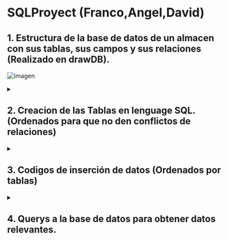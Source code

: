 

# SQLProyect (Franco,Angel,David)

<h2>1. Estructura de la base de datos de un almacen con sus tablas, sus campos y sus relaciones (Realizado en drawDB).</h2>

![imagen](https://github.com/user-attachments/assets/1f3d970d-4e19-4bd1-bb73-30c94c0e014d)

<details>
<summary><h2>2. Creacion de las Tablas en lenguage SQL. (Ordenados para que no den conflictos de relaciones)</h2></summary>


  ```sql
  
   -- Categories Table

   # Esta tabla no tiene relaciones.

   CREATE TABLE Categories (
       category_id INT PRIMARY KEY AUTO_INCREMENT,
       name VARCHAR(50) NOT NULL,z
       description TEXT
   );


   -- Suppliers Table

  # Esta tabla no tiene relaciones.

   CREATE TABLE Suppliers (
       supplier_id INT PRIMARY KEY AUTO_INCREMENT,
       name VARCHAR(100) NOT NULL,
       contact_person VARCHAR(100),
       phone VARCHAR(20),
       email VARCHAR(100),
       address TEXT
   );

 --  Products Table

 # Esta tabla tiene dos relaciones.
 # Productos con categorias. Relacion uno a muchos, porque un producto solo puede tener una categoria
 # y una categoria puede tener muchos productos
 # Productos con Suppliers. Relacion uno a muchos, porque un producto solo puede tener un Supplier
 # y un Supplier puede tener muchos productos

 CREATE TABLE Products (
       product_id INT PRIMARY KEY AUTO_INCREMENT,
       name VARCHAR(100) NOT NULL,
       description TEXT,
       category_id INT,
       supplier_id INT,
       unit_price DECIMAL(10, 2) NOT NULL,
       FOREIGN KEY (category_id) REFERENCES Categories(category_id),
       FOREIGN KEY (supplier_id) REFERENCES Suppliers(supplier_id)
   );



   -- Inventory Table
# Esta tabla tiene una relación
# Inventario con productos. Relación uno a uno, porque cada producto tiene solo un registro en la tabla Inventario,
# y cada registro en Inventario corresponde a un solo producto.
   CREATE TABLE Inventory (
       inventory_id INT PRIMARY KEY AUTO_INCREMENT,
       product_id INT UNIQUE,
       quantity INT NOT NULL,
       location VARCHAR(50),
       last_updated TIMESTAMP DEFAULT CURRENT_TIMESTAMP ON UPDATE CURRENT_TIMESTAMP,
       FOREIGN KEY (product_id) REFERENCES Products(product_id)
   );
   
   -- Orders Table
# Esta tabla tiene una relación.
# Pedidos con proovedor. Relación uno a muchos, porque un proovedor puede tener uno o muchos pedidos mientras que un pedido es único de cada proovedor.
   CREATE TABLE Orders (
       order_id INT PRIMARY KEY AUTO_INCREMENT,
       supplier_id INT,
       order_date DATE NOT NULL,
       total_amount DECIMAL(10, 2) NOT NULL,
       status VARCHAR(20) NOT NULL,
       FOREIGN KEY (supplier_id) REFERENCES Suppliers(supplier_id)
   );
   
   -- Order_Items Table
# Esta es la tabla intermedia que actua como nexo entre las tablas de Order y products, ya que el vínculo entre estas tablas es muchos a muchos.
# Esto se debe a que un producto puede aprecer en varios pedidos y cada pedido puede tener muchos productos.
# Esta tabla tiene dos relaciones.
# Products con Order_Items. Relación uno a muchos. 
# Order con Order_Items. Relación uno a muchos. 

CREATE TABLE Order_Items (
       order_item_id INT PRIMARY KEY AUTO_INCREMENT,
       order_id INT,
       product_id INT,
       quantity INT NOT NULL,
       unit_price DECIMAL(10, 2) NOT NULL,
       FOREIGN KEY (order_id) REFERENCES Orders(order_id),
       FOREIGN KEY (product_id) REFERENCES Products(product_id)
   );
 ```
</details>


<details>
<summary><h2>3. Codigos de inserción de datos (Ordenados por tablas)</h2></summary>
 
  ```sql
 INSERT INTO Categories (name, description) VALUES
 ('Electronics', 'Devices like phones, laptops, and gadgets'),
 ('Furniture', 'Home and office furniture'),
 ('Clothing', 'Apparel for men, women, and children'),
 ('Food & Beverages', 'Edible items and drinks'),
 ('Sports Equipment', 'Gear and equipment for sports');
 
 INSERT INTO Suppliers (name, contact_person, phone, email, address) VALUES
 ('Tech Supplies Ltd.', 'John Doe', '123-456-7890', 'johndoe@techsupplies.com', '123 Tech Street, Silicon Valley, CA'),
 ('Furniture Co.', 'Jane Smith', '234-567-8901', 'janesmith@furnitureco.com', '456 Wood Avenue, Oak City, TX'),
 ('Fashion Hub', 'Emily White', '345-678-9012', 'emily@fashionhub.com', '789 Style Road, New York, NY'),
 ('Fresh Foods Inc.', 'Michael Brown', '456-789-0123', 'michael@freshfoods.com', '101 Farm Lane, Greenfield, IL'),
 ('Sports World', 'David Green', '567-890-1234', 'david@sportsworld.com', '202 Arena Blvd, Denver, CO');
 
 INSERT INTO Products (name, description, category_id, supplier_id, unit_price) VALUES
 ('iPhone 13', 'Latest model of Apple iPhone', 1, 1, 999.99),
 ('Laptop', 'High performance laptop for gaming and work', 1, 1, 1299.50),
 ('Office Chair', 'Ergonomic office chair with lumbar support', 2, 2, 199.99),
 ('Sofa', '3-seater comfortable sofa for living room', 2, 2, 499.99),
 ('T-shirt', 'Cotton T-shirt for men', 3, 3, 19.99),
 ('Running Shoes', 'Lightweight running shoes', 5, 3, 79.99),
 ('Organic Apples', 'Fresh organic apples, 1kg pack', 4, 4, 4.99),
 ('Orange Juice', '1L fresh orange juice', 4, 4, 3.49),
 ('Basketball', 'Official size basketball', 5, 5, 29.99),
 ('Tennis Racket', 'Professional tennis racket', 5, 5, 149.99);
 
 INSERT INTO Inventory (product_id, quantity, location) VALUES
 (1, 50, 'Warehouse A'),
 (2, 30, 'Warehouse B'),
 (3, 20, 'Warehouse C'),
 (4, 15, 'Warehouse A'),
 (5, 100, 'Warehouse B'),
 (6, 75, 'Warehouse C'),
 (7, 200, 'Warehouse A'),
 (8, 180, 'Warehouse B'),
 (9, 60, 'Warehouse C'),
 (10, 40, 'Warehouse A');
 
 INSERT INTO Orders (supplier_id, order_date, total_amount, status) VALUES
 (1, '2024-09-01', 1999.98, 'Shipped'),
 (2, '2024-09-05', 699.98, 'Pending'),
 (3, '2024-09-10', 999.95, 'Delivered'),
 (4, '2024-09-12', 15.96, 'Processing'),
 (5, '2024-09-15', 299.98, 'Shipped');
 
 INSERT INTO Order_Items (order_id, product_id, quantity, unit_price) VALUES
 (1, 1, 2, 999.99),
 (2, 3, 2, 199.99),
 (3, 5, 5, 19.99),
 (4, 7, 4, 3.99),
 (5, 9, 10, 29.99);
 
 ```
</details>

<details>

<summary> <h2>4. Querys a la base de datos para obtener datos relevantes.</h2></summary>

 <br>
<details>
  <summary>4.1. Productos con una media de precio por unidad mayor a 100.</summary>
 
 ```sql
 SELECT category_id, AVG(unit_price) AS avg_price
 FROM Products
 GROUP BY category_id
 HAVING avg_price > 100;
 ```
</details>

 <details>
  <summary> 4.2.Proovedores con 2 o más productos</summary>
 
 ```sql
   SELECT s.name, COUNT(p.product_id) AS product_count
   FROM Suppliers s
   JOIN Products p ON s.supplier_id = p.supplier_id
   GROUP BY s.name
   HAVING product_count >= 2;
 ```
</details>

<details>
  <summary>4.3.Nombre y precio unidad teniendo en cuenta su id y el precio (en este caso precio mayor que 50 y que el id sea 1) </summary>
 
 ```sql
 SELECT name, unit_price
 FROM Products
 WHERE unit_price > 50 AND category_id = 1;
 ```
</details>
<details>
<summary> 4.4. Cuantos registros hay en el inventario (aunque solo muestra el id del producto,cantidad y localización) teniendo en cuenta que la cantidad es menor que 50</summary>
  
 ```sql
 SELECT product_id, quantity, location
 FROM Inventory
 WHERE quantity < 50;
 ```
   </details>

   <details>
<summary>4.5. Muestra el nombre y el precio por unidad de los 5 productos mas caros.</summary>
     
 ```sql
 SELECT name, unit_price
 FROM Products
 ORDER BY unit_price DESC
 LIMIT 5;
 ```
   </details>
  <details>
<summary> 4.6. Muestra el top 3 proovedores agrupandolo por nombre de proovedor y ordenandolo por ganancia total.</summary>
    
 ```sql
 SELECT s.name, SUM(oi.quantity * oi.unit_price) AS total_revenue
 FROM Suppliers s
 JOIN Products p ON s.supplier_id = p.supplier_id
 JOIN Order_Items oi ON p.product_id = oi.product_id
 GROUP BY s.name
 HAVING total_revenue > 0
 ORDER BY total_revenue DESC
 LIMIT 3;
 
 ```
  </details> 

<details>
<summary>4.7. Muestra el id de los pedidos, el estado y su coste total teniendo en cuenta que su coste total es mayor que 500 y el cual su estado sea Shipped.</summary>   
  
 ```sql
 SELECT o.order_id, o.total_amount, o.status
 FROM Orders o
 WHERE o.total_amount > 500
 HAVING o.status = 'Shipped';
 ```
  </details>
  <details>
<summary>  4.8.Muestrame los 10 primeros registros del nombre de los productos y la cantidad del inventario teniendo en cuenta su relación y que la catidad tiene que ser mayor que 20</summary> 
    
 ```sql
 SELECT p.name, i.quantity
 FROM Products p
 JOIN Inventory i ON p.product_id = i.product_id
 WHERE i.quantity > 20
 LIMIT 10;
 ```
</details>
<details>
<summary>  4.9.Muestra el número total de productos en el inventario. </summary> 
  
 ```sql
 SELECT COUNT(*) AS total_products_in_inventory
 FROM Inventory;
 
 ```
</details>
<details>
<summary>  4.10. Muestra la cantidad de productos, del mismo tipo, que existen en el inventario.</summary> 
  
 ```sql
 SELECT p.name, SUM(i.quantity) AS total_quantity
 FROM Products p
 JOIN Inventory i ON p.product_id = i.product_id
 GROUP BY p.name;
 
 ```
</details>
<details>
<summary>  4.11. Precio medio de cada producto por categorías.</summary> 
  
 ```sql
 SELECT c.name AS category_name, AVG(p.unit_price) AS avg_unit_price
 FROM Products p
 JOIN Categories c ON p.category_id = c.category_id
 GROUP BY c.name;
 
 ```
</details>
<details>
<summary>  4.12. Muestra los productos ofrecidos por cada provedor, ordenándolos de más caros a más baratos. </summary> 
  
 ```sql
 SELECT s.name AS supplier_name, MAX(p.unit_price) AS max_price
 FROM Products p
 JOIN Suppliers s ON p.supplier_id = s.supplier_id
 GROUP BY s.name;
 
 ```
</details>
<details>
<summary>  4.13. Muestra los productos más baratos por cada categoría.</summary> 

 ```sql
 SELECT c.name AS category_name, MIN(p.unit_price) AS min_price
 FROM Products p
 JOIN Categories c ON p.category_id = c.category_id
 GROUP BY c.name;
 
 ```
</details>
<details>

<summary>  4.14. Muestra los tres provedores que más ganacia que generan.</summary> 
 
 ```sql
 SELECT s.name AS supplier_name, SUM(oi.quantity * oi.unit_price) AS total_revenue
 FROM Suppliers s
 JOIN Products p ON s.supplier_id = p.supplier_id
 JOIN Order_Items oi ON p.product_id = oi.product_id
 GROUP BY s.name order by total_revenue desc limit 3;
 ```
</details>
<details>

<summary>  4.15. Muestra el numero totaal de productos agrupados por categoria </summary> 

 ```sql
 SELECT c.name AS category_name, SUM(oi.quantity * oi.unit_price) AS total_revenue
 FROM Products p
 JOIN Categories c ON p.category_id = c.category_id
 JOIN Order_Items oi ON p.product_id = oi.product_id
 GROUP BY c.name;
 ```
</details>

</details>


